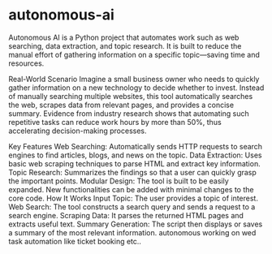# autonomous-ai
Autonomous AI is a Python project that automates work such as web searching, data extraction, and topic research. It is built to reduce the manual effort of gathering information on a specific topic—saving time and resources.

Real-World Scenario
Imagine a small business owner who needs to quickly gather information on a new technology to decide whether to invest. Instead of manually searching multiple websites, this tool automatically searches the web, scrapes data from relevant pages, and provides a concise summary. Evidence from industry research shows that automating such repetitive tasks can reduce work hours by more than 50%, thus accelerating decision-making processes.

Key Features
Web Searching: Automatically sends HTTP requests to search engines to find articles, blogs, and news on the topic.
Data Extraction: Uses basic web scraping techniques to parse HTML and extract key information.
Topic Research: Summarizes the findings so that a user can quickly grasp the important points.
Modular Design: The tool is built to be easily expanded. New functionalities can be added with minimal changes to the core code.
How It Works
Input Topic: The user provides a topic of interest.
Web Search: The tool constructs a search query and sends a request to a search engine.
Scraping Data: It parses the returned HTML pages and extracts useful text.
Summary Generation: The script then displays or saves a summary of the most relevant information.
autonomous working on wed task automation like ticket booking etc..
